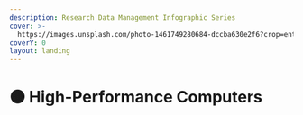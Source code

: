 ```yaml
---
description: Research Data Management Infographic Series
cover: >-
  https://images.unsplash.com/photo-1461749280684-dccba630e2f6?crop=entropy&cs=srgb&fm=jpg&ixid=M3wxOTcwMjR8MHwxfHNlYXJjaHw1fHxTdXBlciUyMENvbXB1dGVyc3xlbnwwfHx8fDE2ODk1OTg2MjF8MA&ixlib=rb-4.0.3&q=85
coverY: 0
layout: landing
---
```


# 🟤 High-Performance Computers

